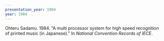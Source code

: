 ```yaml
---
presentation_year: 1984
year: 1984
---
```


Ohteru Sadamu. 1984. “A multi processor system for high speed recognition of printed music (in Japanese).” In <i>National Convention Records of IECE</i>.